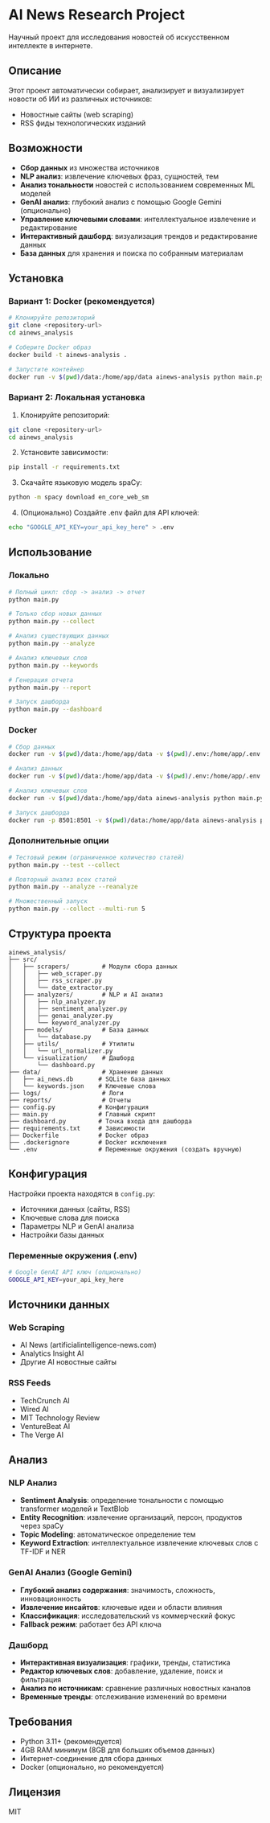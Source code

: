 # AI News Research Project

Научный проект для исследования новостей об искусственном интеллекте в интернете.

## Описание

Этот проект автоматически собирает, анализирует и визуализирует новости об ИИ из различных источников:
- Новостные сайты (web scraping)
- RSS фиды технологических изданий

## Возможности

- **Сбор данных** из множества источников
- **NLP анализ**: извлечение ключевых фраз, сущностей, тем
- **Анализ тональности** новостей с использованием современных ML моделей
- **GenAI анализ**: глубокий анализ с помощью Google Gemini (опционально)
- **Управление ключевыми словами**: интеллектуальное извлечение и редактирование
- **Интерактивный дашборд**: визуализация трендов и редактирование данных
- **База данных** для хранения и поиска по собранным материалам

## Установка

### Вариант 1: Docker (рекомендуется)

```bash
# Клонируйте репозиторий
git clone <repository-url>
cd ainews_analysis

# Соберите Docker образ
docker build -t ainews-analysis .

# Запустите контейнер
docker run -v $(pwd)/data:/home/app/data ainews-analysis python main.py --help
```

### Вариант 2: Локальная установка

1. Клонируйте репозиторий:
```bash
git clone <repository-url>
cd ainews_analysis
```

2. Установите зависимости:
```bash
pip install -r requirements.txt
```

3. Скачайте языковую модель spaCy:
```bash
python -m spacy download en_core_web_sm
```

4. (Опционально) Создайте .env файл для API ключей:
```bash
echo "GOOGLE_API_KEY=your_api_key_here" > .env
```

## Использование

### Локально

```bash
# Полный цикл: сбор -> анализ -> отчет
python main.py

# Только сбор новых данных
python main.py --collect

# Анализ существующих данных
python main.py --analyze

# Анализ ключевых слов
python main.py --keywords

# Генерация отчета
python main.py --report

# Запуск дашборда
python main.py --dashboard
```

### Docker

```bash
# Сбор данных
docker run -v $(pwd)/data:/home/app/data -v $(pwd)/.env:/home/app/.env ainews-analysis python main.py --collect

# Анализ данных
docker run -v $(pwd)/data:/home/app/data -v $(pwd)/.env:/home/app/.env ainews-analysis python main.py --analyze

# Анализ ключевых слов
docker run -v $(pwd)/data:/home/app/data ainews-analysis python main.py --keywords

# Запуск дашборда
docker run -p 8501:8501 -v $(pwd)/data:/home/app/data ainews-analysis python main.py --dashboard
```

### Дополнительные опции

```bash
# Тестовый режим (ограниченное количество статей)
python main.py --test --collect

# Повторный анализ всех статей
python main.py --analyze --reanalyze

# Множественный запуск
python main.py --collect --multi-run 5
```

## Структура проекта

```
ainews_analysis/
├── src/
│   ├── scrapers/         # Модули сбора данных
│   │   ├── web_scraper.py
│   │   ├── rss_scraper.py
│   │   └── date_extractor.py
│   ├── analyzers/        # NLP и AI анализ
│   │   ├── nlp_analyzer.py
│   │   ├── sentiment_analyzer.py
│   │   ├── genai_analyzer.py
│   │   └── keyword_analyzer.py
│   ├── models/           # База данных
│   │   └── database.py
│   ├── utils/            # Утилиты
│   │   └── url_normalizer.py
│   └── visualization/    # Дашборд
│       └── dashboard.py
├── data/                 # Хранение данных
│   ├── ai_news.db       # SQLite база данных
│   └── keywords.json    # Ключевые слова
├── logs/                 # Логи
├── reports/              # Отчеты
├── config.py            # Конфигурация
├── main.py              # Главный скрипт
├── dashboard.py         # Точка входа для дашборда
├── requirements.txt     # Зависимости
├── Dockerfile           # Docker образ
├── .dockerignore        # Docker исключения
└── .env                 # Переменные окружения (создать вручную)
```

## Конфигурация

Настройки проекта находятся в `config.py`:
- Источники данных (сайты, RSS)  
- Ключевые слова для поиска
- Параметры NLP и GenAI анализа
- Настройки базы данных

### Переменные окружения (.env)

```bash
# Google GenAI API ключ (опционально)
GOOGLE_API_KEY=your_api_key_here
```

## Источники данных

### Web Scraping
- AI News (artificialintelligence-news.com)
- Analytics Insight AI
- Другие AI новостные сайты

### RSS Feeds  
- TechCrunch AI
- Wired AI
- MIT Technology Review
- VentureBeat AI
- The Verge AI

## Анализ

### NLP Анализ
- **Sentiment Analysis**: определение тональности с помощью transformer моделей и TextBlob
- **Entity Recognition**: извлечение организаций, персон, продуктов через spaCy
- **Topic Modeling**: автоматическое определение тем
- **Keyword Extraction**: интеллектуальное извлечение ключевых слов с TF-IDF и NER

### GenAI Анализ (Google Gemini)
- **Глубокий анализ содержания**: значимость, сложность, инновационность
- **Извлечение инсайтов**: ключевые идеи и области влияния
- **Классификация**: исследовательский vs коммерческий фокус
- **Fallback режим**: работает без API ключа

### Дашборд
- **Интерактивная визуализация**: графики, тренды, статистика
- **Редактор ключевых слов**: добавление, удаление, поиск и фильтрация
- **Анализ по источникам**: сравнение различных новостных каналов
- **Временные тренды**: отслеживание изменений во времени

## Требования

- Python 3.11+ (рекомендуется)
- 4GB RAM минимум (8GB для больших объемов данных)
- Интернет-соединение для сбора данных
- Docker (опционально, но рекомендуется)

## Лицензия

MIT